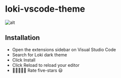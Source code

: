 # loki-vscode-theme

![alt](https://)

## Installation

- Open the extensions sidebar on Visual Studio Code
- Search for Loki dark theme
- Click Install
- Click Reload to reload your editor
- 🌟🌟🌟🌟🌟 Rate five-stars 😃
